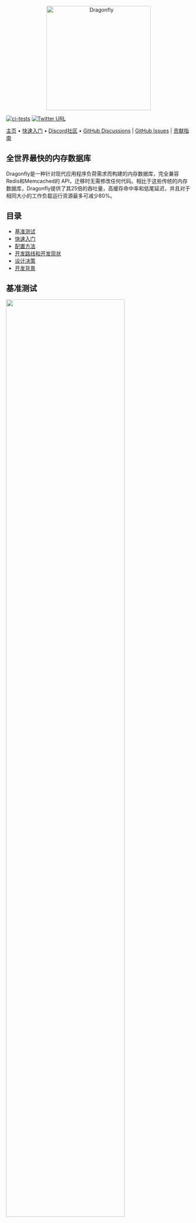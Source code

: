 <p align="center">
  <a href="https://dragonflydb.io">
    <img  src="https://raw.githubusercontent.com/dragonflydb/dragonfly/main/.github/images/logo-full.svg"
      width="284" border="0" alt="Dragonfly">
  </a>
</p>



[![ci-tests](https://github.com/dragonflydb/dragonfly/actions/workflows/ci.yml/badge.svg)](https://github.com/dragonflydb/dragonfly/actions/workflows/ci.yml) [![Twitter URL](https://img.shields.io/twitter/follow/dragonflydbio?style=social)](https://twitter.com/dragonflydbio)


[主页](https://dragonflydb.io/) • [快速入门](https://github.com/dragonflydb/dragonfly/tree/main/docs/quick-start) • [Discord社区](https://discord.gg/HsPjXGVH85) • [GitHub Discussions](https://github.com/dragonflydb/dragonfly/discussions) | [GitHub Issues](https://github.com/dragonflydb/dragonfly/issues) | [贡献指南](https://github.com/dragonflydb/dragonfly/blob/main/CONTRIBUTING.md)

## 全世界最快的内存数据库

Dragonfly是一种针对现代应用程序负荷需求而构建的内存数据库，完全兼容Redis和Memcached的 API，迁移时无需修改任何代码。相比于这些传统的内存数据库，Dragonfly提供了其25倍的吞吐量，高缓存命中率和低尾延迟，并且对于相同大小的工作负载运行资源最多可减少80%。

## 目录

- [基准测试](#基准测试)
- [快速入门](https://github.com/dragonflydb/dragonfly/tree/main/docs/quick-start)
- [配置方法](#配置方法)
- [开发路线和开发现状](#开发路线和开发现状)
- [设计决策](#设计决策)
- [开发背景](#开发背景)

## <a name="基准测试"><a/> 基准测试

<img src="http://static.dragonflydb.io/repo-assets/aws-throughput.svg" width="80%" border="0"/>

Dragonfly在c6gn.16xlarge上达到了每秒380万个查询（QPS），相比于Redis，吞吐量提高了25倍。

在Dragonfly的峰值吞吐量下，P99延迟如下：

| op    | r6g   | c6gn  | c7g   |
| ----- | ----- | ----- | ----- |
| set   | 0.8ms | 1ms   | 1ms   |
| get   | 0.9ms | 0.9ms | 0.8ms |
| setex | 0.9ms | 1.1ms | 1.3ms |

*所有基准测试均使用`memtier_benchmark`（见下文），根据服务器类型和实例类型调整线程数。`memtier`运行在独立的c6gn.16xlarge机器上。对于setex基准测试，我们使用了500的到期范围，以便其能够存活直到测试结束。*

```bash
  memtier_benchmark --ratio ... -t <threads> -c 30 -n 200000 --distinct-client-seed -d 256 \
     --expiry-range=...
```

当以管道模式运行，并设置参数`--pipeline=30`时，Dragonfly可以实现**10M qps**的SET操作和 **15M qps**的GET操作。

### Memcached / Dragonfly

我们在 AWS 的 `c6gn.16xlarge` 实例上比较了 memcached 和 Dragonfly。如下图所示，与 memcached 相比，Dragonfly 的吞吐量在读写两方面上都占据了优势，并且在延迟方面也还不错。对于写入工作，Dragonfly 的延迟更低，这是由于在 memcached 的写入路径上存在竞争（请参见[此处](docs/memcached_benchmark.md)）。

#### SET benchmark

|  Server   | QPS(thousands qps) | latency 99% |  99.9%  |
| :-------: | :----------------: | :---------: | :-----: |
| Dragonfly |       🟩 3844       |   🟩 0.9ms   | 🟩 2.4ms |
| Memcached |        806         |    1.6ms    |  3.2ms  |

#### GET benchmark

| Server    | QPS(thousands qps) | latency 99% |  99.9%  |
| --------- | :----------------: | :---------: | :-----: |
| Dragonfly |       🟩 3717       |     1ms     |  2.4ms  |
| Memcached |        2100        |  🟩 0.34ms   | 🟩 0.6ms |


对于读取基准测试，Memcached 表现出了更低的延迟，但在吞吐量方面比不上Dragonfly。

### 内存效率

在接下来的测试中，我们使用 `debug populate 5000000 key 1024` 命令向 Dragonfly 和 Redis 分别写入了约 5GB 的数据。然后我们使用 `memtier` 发送更新流量并使用 `bgsave` 命令启动快照。下图清楚地展示了这两个服务器在内存效率方面的表现。

<img src="http://static.dragonflydb.io/repo-assets/bgsave-memusage.svg" width="70%" border="0"/>

在空闲状态下，Dragonfly 比 Redis 节省约 30% 的内存。
在快照阶段，Dragonfly 也没有显示出任何明显的内存增加。
但同时，Redis 在峰值时的内存几乎达到了 Dragonfly 的 3 倍。
Dragonfly 完成快照也很快，仅在启动后几秒钟内就完成了。
有关 Dragonfly 内存效率的更多信息，请参见 [dashtable 文档](/docs/dashtable.md)。



## <a name="开发路线和开发现状"><a/>配置方法

Dragonfly 支持 Redis 的常见参数。
例如，您可以运行：`dragonfly --requirepass=foo --bind localhost`。

目前，Dragonfly 支持以下 Redis 特定参数：

* `port`：Redis 连接端口，默认为 `6379`。
* `bind`：使用本地主机名仅允许本地连接，使用公共 IP 地址允许外部连接到**该 IP 地址**。
* `requirepass`：AUTH 认证密码，默认为空 `""`。
* `maxmemory`：限制数据库使用的最大内存（以字节为单位）。`0` 表示程序将自动确定其最大内存使用量。默认为 `0`。
* `dir`：默认情况下，dragonfly docker 使用 `/data` 文件夹进行快照。CLI 使用的是 `""`。你可以使用 `-v` docker 选项将其映射到主机文件夹。
* `dbfilename`：保存/加载数据库的文件名。默认为 `dump`；

此外，还有 Dragonfly 特定的参数选项：

* `memcached_port`：在此端口上启用 memcached 兼容的 API。默认禁用。

* `keys_output_limit`：在`keys` 命令中返回的最大键数。默认为 `8192`。

  `keys` 命令是危险命令。我们会截断结果以避免在获取太多键时内存溢出。

* `dbnum`：`select` 支持的最大数据库数。

* `cache_mode`：请参见下面的 [缓存](#全新的缓存设计) 部分。

* `hz`：键到期评估频率。默认为 `100`。空闲时，使用较低的频率可以占用较少的 CPU资源，但这会导致清理过期键的速度下降。

* `snapshot_cron`：定时自动备份快照的 cron 表达式，使用标准的、精确到分钟的 cron 语法。默认为空 `""`。

  下面是一些 cron 表达式的示例，更多关于此参数的细节请参见[文档](https://www.dragonflydb.io/docs/managing-dragonfly/backups#the-snapshot_cron-flag)。

  | Cron 表达式      | 描述                               |
  |---------------|----------------------------------|
  | `* * * * *`   | 每分钟                              |
  | `*/5 * * * *` | 每隔 5 分钟 (00:00, 00:05, 00:10...) |
  | `5 */2 * * *` | 每隔 2 小时的第 5 分钟                   |
  | `0 0 * * *`   | 每天的 00:00 午夜                     |
  | `0 6 * * 1-5` | 从星期一到星期五的每天 06:00 黎明             |

* `save_schedule`：以 UTC 时间规范保存快照，格式： HH:MM（24 小时制时间）。默认为空 `""`。该参数被标记为弃用，新版本中推荐使用 `snapshot_cron` 参数替代。

* `primary_port_http_enabled`：如果为 true，则允许在主 TCP 端口上访问 HTTP 控制台。默认为 `true`。

* `admin_port`：如果设置，将在指定的端口上启用对控制台的管理访问。支持 HTTP 和 RESP 协议。默认禁用。

* `admin_bind`：如果设置，将管理控制台 TCP 连接绑定到给定地址。支持 HTTP 和 RESP 协议。默认为 `any`。

* `admin_nopass`: 如果设置，允许在不提供任何认证令牌的情况下，通过指定的端口访问管理控制台。同时支持 HTTP 和 RESP 协议。 默认为 `false`。

* `cluster_mode`：支持集群模式。目前仅支持 `emulated`。默认为空 `""`。

* `cluster_announce_ip`：集群模式下向客户端公开的 IP。

### 启动脚本示例，包含常用选项：

```bash
./dragonfly-x86_64 --logtostderr --requirepass=youshallnotpass --cache_mode=true -dbnum 1 --bind localhost --port 6379  --save_schedule "*:30" --maxmemory=12gb --keys_output_limit=12288 --dbfilename dump.rdb
```
还可以通过运行 `dragonfly --flagfile <filename>` 从配置文件中获取参数，配置文件的每行应该列出一个参数，并用等号代替键值参数的空格。

要获取更多选项，如日志管理或TLS支持，请运行 `dragonfly --help`。

## <a name="开发路线和开发现状"><a/>开发路线和开发现状

目前，Dragonfly支持约185个Redis命令以及除 `cas` 之外的所有 Memcached 命令。
我们几乎达到了Redis 5 API的水平。我们的下一个里程碑更新将会稳定基本功能并实现复刻API。
如果您发现您需要的命令尚未实现，请提出一个Issue。

对于dragonfly-native复制技术，我们正在设计一种分布式日志格式，该格式将支持更高的速度。

在实现复制功能之后，我们将继续实现API 3-6中其他缺失的Redis命令。

请参见[命令参考](https://dragonflydb.io/docs/category/command-reference)以了解Dragonfly当前支持的命令。

## <a name="设计决策"><a/> 设计决策

### 全新的缓存设计

Dragonfly采用单一的自适应缓存算法，该算法非常简单且具备高内存效率。
你可以通过使用 `--cache_mode=true` 参数来启用缓存模式。一旦启用了此模式，Dragonfly将会删除最低概率可能被使用的内容，但这只会在接近最大内存限制时发生。

### 相对准确的过期期限

过期范围限制最高为约4年。此外，**对于大于134217727ms（大约37小时）的到期期限**，毫秒精度级别（PEXPIRE/PSETEX等）会被简化到秒级。
这种舍入的误差小于0.001％，我希望这在长时间范围情况下是可以接受的。
如果这不符合你的使用需求，请与我联系或提出一个Issue，并解释您的情况。

关于与Redis实现之间的更多差异，请参见[此处](docs/differences.md)。

### 原生HTTP控制台和兼容Prometheus的标准

默认情况下，Dragonfly允许通过其主TCP端口（6379）进行HTTP访问。没错，您可以通过Redis协议或HTTP协议连接到Dragonfly - 服务器会在连接初始化期间自动识别协议。 不妨在你自己的浏览器中尝试一下。现在HTTP访问没有太多信息可供参考，但在将来，我们计划添加有用的调试和管理信息。如果您转到`: 6379/metrics` URL，您将看到一些兼容Prometheus的标准。

Prometheus导出的标准与Grafana仪表盘兼容，[请参见此处](tools/local/monitoring/grafana/provisioning/dashboards/dashboard.json)。

重要！HTTP控制台仅应在安全网络内访问。如果您将Dragonfly的TCP端口暴露在外部，则建议使用`--http_admin_console=false`或`--nohttp_admin_console`禁用控制台。


## <a name="开发背景"><a/>开发背景

Dragonfly始于一项实验，旨在探索如果在2022年重新设计内存数据库，它会是什么样子。基于我们作为内存存储的用户以及作为云服务公司的工程师的经验教训，我们得知需要保留Dragonfly的两个关键属性：a) 为其所有操作提供原子性保证，b) 保证在非常高的吞吐量下实现低于毫秒的延迟。

我们面临的首要挑战是如何充分利用当今云服务器的CPU、内存和I/O资源。为了解决这个问题，我们使用了 [无共享式架构（shared-nothing architecture）](https://en.wikipedia.org/wiki/Shared-nothing_architecture)，它允许我们在不同的线程之间分割内存存储的空间，使得每个线程可以管理自己的字典数据切片。我们称这些切片为“分片（shards）”。为无共享式架构提供线程和I/O管理功能的库在[这里](https://github.com/romange/helio)开源。

为了提供对多键并发操作的原子性保证，我们使用了最近学术研究的进展。我们选择了论文 ["VLL: a lock manager redesign for main memory database systems”](https://www.cs.umd.edu/~abadi/papers/vldbj-vll.pdf) 来开发Dragonfly的事务框架。无共享式架构和VLL的选择使我们能够在不使用互斥锁或自旋锁的情况下组合原子的多键操作。这是我们 PoC 的一个重要里程碑，它的性能在商业和开源解决方案中脱颖而出。

我们面临的第二个挑战是为新存储设计更高效的数据结构。为了实现这个目标，我们基于论文["Dash: Scalable Hashing on Persistent Memory"](https://arxiv.org/pdf/2003.07302.pdf)构建了核心哈希表结构。这篇论文本身是以持久性内存为中心的，与主存没有直接相关性。

然而，它非常适用于我们的问题。它提出了一种哈希表设计，允许我们维护Redis字典中存在的两个特殊属性：a) 数据存储增长时的渐进式哈希能力；b）使用无状态扫描操作时，遍历变化的字典的能力。除了这两个属性之外，Dash在CPU和内存方面都更加高效。通过利用Dash的设计，我们能够进一步创新，实现以下功能：

- 针对TTL的高效记录过期功能。
- 一种新颖的缓存驱逐算法，具有比其他缓存策略（如LRU和LFU）更高的命中率，同时**零内存开销**。
- 一种新颖的无fork快照算法。

在我们为Dragonfly打下基础并满意其[性能](#基准测试)后，我们开始实现Redis和Memcached功能。
目前，我们已经实现了约185个Redis命令（大致相当于Redis 5.0 API）和13个Memcached命令。

最后，<br>
<em>我们的使命是构建一个设计良好、超高速、成本效益高的云工作负载内存数据存储系统，利用最新的硬件技术。我们旨在解决当前解决方案的痛点，同时保留其产品API和优势。</em>